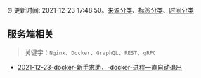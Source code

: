 :alarm_clock: 更新时间: 2021-12-23 17:48:50。[来源分类](../README.md)、[标签分类](../TAGS.md)、[时间分类](../TIMELINE.md)

## 服务端相关


> 关键字：`Nginx`、`Docker`、`GraphQL`、`REST`、`gRPC`



- [2021-12-23-docker-新手求助，-docker-进程一直自动退出](https://www.v2ex.com/t/824077) 